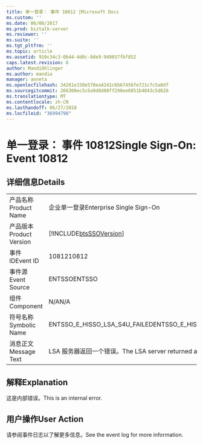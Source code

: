 ```yaml
---
title: 单一登录： 事件 10812 |Microsoft Docs
ms.custom: ''
ms.date: 06/08/2017
ms.prod: biztalk-server
ms.reviewer: ''
ms.suite: ''
ms.tgt_pltfrm: ''
ms.topic: article
ms.assetid: 910c34c3-0b44-4d0c-8de9-949657fbf852
caps.latest.revision: 6
author: MandiOhlinger
ms.author: mandia
manager: anneta
ms.openlocfilehash: 34261e158e578ea4241c6b67456fe721c7c5a0df
ms.sourcegitcommit: 266308ec5c6a9d8d80ff298ee6051b4843c5d626
ms.translationtype: MT
ms.contentlocale: zh-CN
ms.lasthandoff: 06/27/2018
ms.locfileid: "36994798"
---
```

# <a name="single-sign-on-event-10812"></a><span data-ttu-id="10500-102">单一登录： 事件 10812</span><span class="sxs-lookup"><span data-stu-id="10500-102">Single Sign-On: Event 10812</span></span>
## <a name="details"></a><span data-ttu-id="10500-103">详细信息</span><span class="sxs-lookup"><span data-stu-id="10500-103">Details</span></span>  
  
|                 |                                                            |
|-----------------|------------------------------------------------------------|
|  <span data-ttu-id="10500-104">产品名称</span><span class="sxs-lookup"><span data-stu-id="10500-104">Product Name</span></span>   |                 <span data-ttu-id="10500-105">企业单一登录</span><span class="sxs-lookup"><span data-stu-id="10500-105">Enterprise Single Sign-On</span></span>                  |
| <span data-ttu-id="10500-106">产品版本</span><span class="sxs-lookup"><span data-stu-id="10500-106">Product Version</span></span> | [!INCLUDE[btsSSOVersion](../includes/btsssoversion-md.md)] |
|    <span data-ttu-id="10500-107">事件 ID</span><span class="sxs-lookup"><span data-stu-id="10500-107">Event ID</span></span>     |                           <span data-ttu-id="10500-108">10812</span><span class="sxs-lookup"><span data-stu-id="10500-108">10812</span></span>                            |
|  <span data-ttu-id="10500-109">事件源</span><span class="sxs-lookup"><span data-stu-id="10500-109">Event Source</span></span>   |                           <span data-ttu-id="10500-110">ENTSSO</span><span class="sxs-lookup"><span data-stu-id="10500-110">ENTSSO</span></span>                           |
|    <span data-ttu-id="10500-111">组件</span><span class="sxs-lookup"><span data-stu-id="10500-111">Component</span></span>    |                            <span data-ttu-id="10500-112">N/A</span><span class="sxs-lookup"><span data-stu-id="10500-112">N/A</span></span>                             |
|  <span data-ttu-id="10500-113">符号名称</span><span class="sxs-lookup"><span data-stu-id="10500-113">Symbolic Name</span></span>  |               <span data-ttu-id="10500-114">ENTSSO_E_HISSO_LSA_S4U_FAILED</span><span class="sxs-lookup"><span data-stu-id="10500-114">ENTSSO_E_HISSO_LSA_S4U_FAILED</span></span>                |
|  <span data-ttu-id="10500-115">消息正文</span><span class="sxs-lookup"><span data-stu-id="10500-115">Message Text</span></span>   |             <span data-ttu-id="10500-116">LSA 服务器返回一个错误。</span><span class="sxs-lookup"><span data-stu-id="10500-116">The LSA server returned an error.</span></span>              |
  
## <a name="explanation"></a><span data-ttu-id="10500-117">解释</span><span class="sxs-lookup"><span data-stu-id="10500-117">Explanation</span></span>  
 <span data-ttu-id="10500-118">这是内部错误。</span><span class="sxs-lookup"><span data-stu-id="10500-118">This is an internal error.</span></span>  
  
## <a name="user-action"></a><span data-ttu-id="10500-119">用户操作</span><span class="sxs-lookup"><span data-stu-id="10500-119">User Action</span></span>  
 <span data-ttu-id="10500-120">请参阅事件日志以了解更多信息。</span><span class="sxs-lookup"><span data-stu-id="10500-120">See the event log for more information.</span></span>